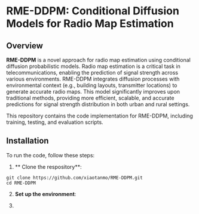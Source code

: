 # RME-DDPM: Conditional Diffusion Models for Radio Map Estimation

## Overview

**RME-DDPM** is a novel approach for radio map estimation using conditional diffusion probabilistic models. Radio map estimation is a critical task in telecommunications, enabling the prediction of signal strength across various environments. RME-DDPM integrates diffusion processes with environmental context (e.g., building layouts, transmitter locations) to generate accurate radio maps. This model significantly improves upon traditional methods, providing more efficient, scalable, and accurate predictions for signal strength distribution in both urban and rural settings.

This repository contains the code implementation for RME-DDPM, including training, testing, and evaluation scripts.

## Installation

To run the code, follow these steps:

1. ** Clone the respository**:
```
git clone https://github.com/xiaotanmo/RME-DDPM.git
cd RME-DDPM
```

2. **Set up the environment**:

3. 
   

